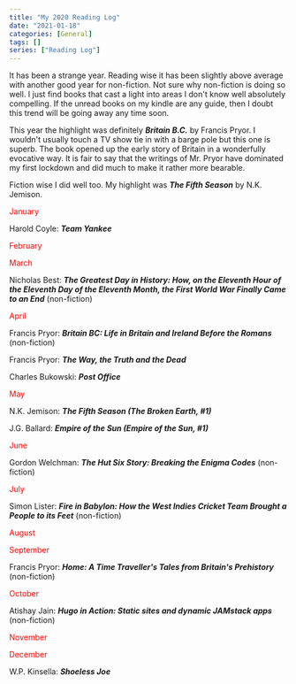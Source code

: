 ```yaml
---
title: "My 2020 Reading Log"
date: "2021-01-18"
categories: [General]
tags: []
series: ["Reading Log"]
---
```


It has been a strange year. Reading wise it has been slightly above average with another good year for non-fiction. Not sure why non-fiction is doing so well. I just find books that cast a light into areas I don't know well absolutely compelling. If the unread books on my kindle are any guide, then I doubt this trend will be going away any time soon.

This year the highlight was definitely ***Britain B.C.*** by Francis Pryor. I wouldn't usually touch a TV show tie in with a barge pole but this one is superb. The book opened up the early story of Britain in a wonderfully evocative way. It is fair to say that the writings of Mr. Pryor have dominated my first lockdown and did much to make it rather more bearable.

Fiction wise I did well too. My highlight was ***The Fifth Season*** by N.K. Jemison.  

<span style="color: #ff0000;">January</span>

Harold Coyle: ***Team Yankee***

<span style="color: #ff0000;">February</span>


<span style="color: #ff0000;">March</span>

Nicholas Best: ***The Greatest Day in History: How, on the Eleventh Hour of the Eleventh Day of the Eleventh Month, the First World War Finally Came to an End*** (non-fiction)

<span style="color: #ff0000;">April</span>

Francis Pryor: ***Britain BC: Life in Britain and Ireland Before the Romans*** (non-fiction)

Francis Pryor: ***The Way, the Truth and the Dead***

Charles Bukowski: ***Post Office***

<span style="color: #ff0000;">May</span>

N.K. Jemison: ***The Fifth Season (The Broken Earth, #1)***

J.G. Ballard: ***Empire of the Sun (Empire of the Sun, #1)***

<span style="color: #ff0000;">June</span>

Gordon Welchman: ***The Hut Six Story: Breaking the Enigma Codes*** (non-fiction)

<span style="color: #ff0000;">July</span>

Simon Lister: ***Fire in Babylon: How the West Indies Cricket Team Brought a People to its Feet*** (non-fiction)

<span style="color: #ff0000;">August</span>


<span style="color: #ff0000;">September</span>

Francis Pryor: ***Home: A Time Traveller's Tales from Britain's Prehistory*** (non-fiction)

<span style="color: #ff0000;">October</span>

Atishay Jain: ***Hugo in Action: Static sites and dynamic JAMstack apps*** (non-fiction)

<span style="color: #ff0000;">November</span>

<span style="color: #ff0000;">December</span>

W.P. Kinsella: ***Shoeless Joe***
